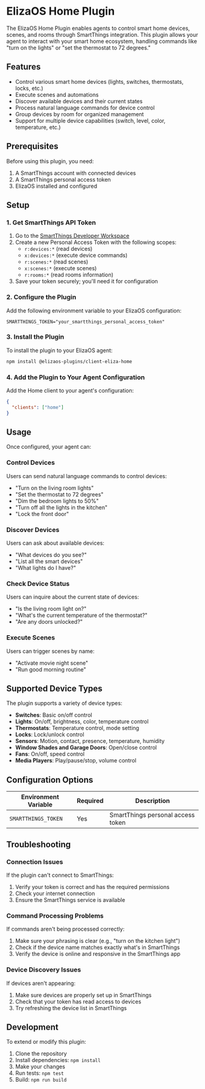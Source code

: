 # ElizaOS Home Plugin

The ElizaOS Home Plugin enables agents to control smart home devices, scenes, and rooms through SmartThings integration. This plugin allows your agent to interact with your smart home ecosystem, handling commands like "turn on the lights" or "set the thermostat to 72 degrees."

## Features

- Control various smart home devices (lights, switches, thermostats, locks, etc.)
- Execute scenes and automations
- Discover available devices and their current states
- Process natural language commands for device control
- Group devices by room for organized management
- Support for multiple device capabilities (switch, level, color, temperature, etc.)

## Prerequisites

Before using this plugin, you need:

1. A SmartThings account with connected devices
2. A SmartThings personal access token
3. ElizaOS installed and configured

## Setup

### 1. Get SmartThings API Token

1. Go to the [SmartThings Developer Workspace](https://account.smartthings.com/tokens)
2. Create a new Personal Access Token with the following scopes:
   - `r:devices:*` (read devices)
   - `x:devices:*` (execute device commands)
   - `r:scenes:*` (read scenes)
   - `x:scenes:*` (execute scenes)
   - `r:rooms:*` (read rooms information)
3. Save your token securely; you'll need it for configuration

### 2. Configure the Plugin

Add the following environment variable to your ElizaOS configuration:

```
SMARTTHINGS_TOKEN="your_smartthings_personal_access_token"
```

### 3. Install the Plugin

To install the plugin to your ElizaOS agent:

```bash
npm install @elizaos-plugins/client-eliza-home
```

### 4. Add the Plugin to Your Agent Configuration

Add the Home client to your agent's configuration:

```json
{
  "clients": ["home"]
}
```

## Usage

Once configured, your agent can:

### Control Devices

Users can send natural language commands to control devices:

- "Turn on the living room lights"
- "Set the thermostat to 72 degrees"
- "Dim the bedroom lights to 50%"
- "Turn off all the lights in the kitchen"
- "Lock the front door"

### Discover Devices

Users can ask about available devices:

- "What devices do you see?"
- "List all the smart devices"
- "What lights do I have?"

### Check Device Status

Users can inquire about the current state of devices:

- "Is the living room light on?"
- "What's the current temperature of the thermostat?"
- "Are any doors unlocked?"

### Execute Scenes

Users can trigger scenes by name:

- "Activate movie night scene"
- "Run good morning routine"

## Supported Device Types

The plugin supports a variety of device types:

- **Switches**: Basic on/off control
- **Lights**: On/off, brightness, color, temperature control
- **Thermostats**: Temperature control, mode setting
- **Locks**: Lock/unlock control
- **Sensors**: Motion, contact, presence, temperature, humidity
- **Window Shades and Garage Doors**: Open/close control
- **Fans**: On/off, speed control
- **Media Players**: Play/pause/stop, volume control

## Configuration Options

| Environment Variable | Required | Description                       |
| -------------------- | -------- | --------------------------------- |
| `SMARTTHINGS_TOKEN`  | Yes      | SmartThings personal access token |

## Troubleshooting

### Connection Issues

If the plugin can't connect to SmartThings:

1. Verify your token is correct and has the required permissions
2. Check your internet connection
3. Ensure the SmartThings service is available

### Command Processing Problems

If commands aren't being processed correctly:

1. Make sure your phrasing is clear (e.g., "turn on the kitchen light")
2. Check if the device name matches exactly what's in SmartThings
3. Verify the device is online and responsive in the SmartThings app

### Device Discovery Issues

If devices aren't appearing:

1. Make sure devices are properly set up in SmartThings
2. Check that your token has read access to devices
3. Try refreshing the device list in SmartThings

## Development

To extend or modify this plugin:

1. Clone the repository
2. Install dependencies: `npm install`
3. Make your changes
4. Run tests: `npm test`
5. Build: `npm run build`
